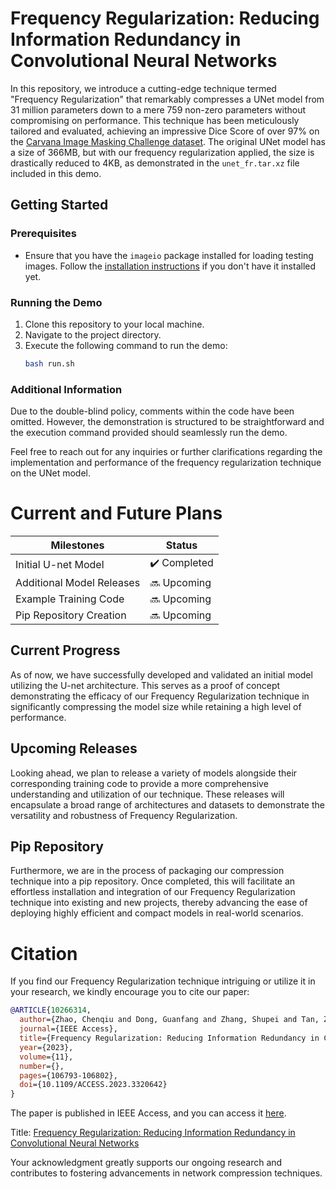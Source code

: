 # Frequency Regularization: Reducing Information Redundancy in Convolutional Neural Networks

In this repository, we introduce a cutting-edge technique termed "Frequency Regularization" that remarkably compresses a UNet model from 31 million parameters down to a mere 759 non-zero parameters without compromising on performance. This technique has been meticulously tailored and evaluated, achieving an impressive Dice Score of over 97% on the [Carvana Image Masking Challenge dataset](https://www.kaggle.com/c/carvana-image-masking-challenge). The original UNet model has a size of 366MB, but with our frequency regularization applied, the size is drastically reduced to 4KB, as demonstrated in the `unet_fr.tar.xz` file included in this demo.

## Getting Started

### Prerequisites

- Ensure that you have the `imageio` package installed for loading testing images. Follow the [installation instructions](https://imageio.readthedocs.io/en/v2.8.0/installation.html) if you don't have it installed yet.

### Running the Demo

1. Clone this repository to your local machine.
2. Navigate to the project directory.
3. Execute the following command to run the demo:
   ```bash
   bash run.sh
   ```

### Additional Information

Due to the double-blind policy, comments within the code have been omitted. However, the demonstration is structured to be straightforward and the execution command provided should seamlessly run the demo.

Feel free to reach out for any inquiries or further clarifications regarding the implementation and performance of the frequency regularization technique on the UNet model.

# Current and Future Plans

| Milestones                  | Status        |
|-----------------------------|---------------|
| Initial U-net Model        | ✔️ Completed   |
| Additional Model Releases  | 🔜 Upcoming   |
| Example Training Code      | 🔜 Upcoming   |
| Pip Repository Creation    | 🔜 Upcoming   |


## Current Progress
As of now, we have successfully developed and validated an initial model utilizing the U-net architecture. This serves as a proof of concept demonstrating the efficacy of our Frequency Regularization technique in significantly compressing the model size while retaining a high level of performance.

## Upcoming Releases
Looking ahead, we plan to release a variety of models alongside their corresponding training code to provide a more comprehensive understanding and utilization of our technique. These releases will encapsulate a broad range of architectures and datasets to demonstrate the versatility and robustness of Frequency Regularization.

## Pip Repository
Furthermore, we are in the process of packaging our compression technique into a pip repository. Once completed, this will facilitate an effortless installation and integration of our Frequency Regularization technique into existing and new projects, thereby advancing the ease of deploying highly efficient and compact models in real-world scenarios.

# Citation

If you find our Frequency Regularization technique intriguing or utilize it in your research, we kindly encourage you to cite our paper:

```bibtex
@ARTICLE{10266314,
  author={Zhao, Chenqiu and Dong, Guanfang and Zhang, Shupei and Tan, Zijie and Basu, Anup},
  journal={IEEE Access},
  title={Frequency Regularization: Reducing Information Redundancy in Convolutional Neural Networks},
  year={2023},
  volume={11},
  number={},
  pages={106793-106802},
  doi={10.1109/ACCESS.2023.3320642}
}
```

The paper is published in IEEE Access, and you can access it [here](https://ieeexplore.ieee.org/abstract/document/10266314).

Title: [Frequency Regularization: Reducing Information Redundancy in Convolutional Neural Networks](https://ieeexplore.ieee.org/abstract/document/10266314)

Your acknowledgment greatly supports our ongoing research and contributes to fostering advancements in network compression techniques.
